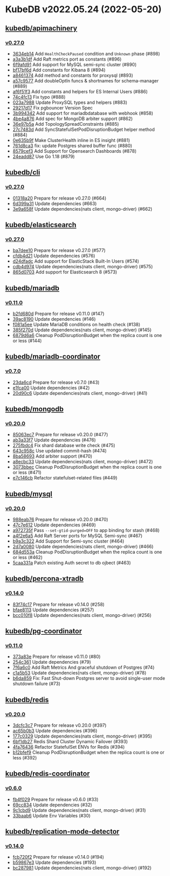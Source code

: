# KubeDB v2022.05.24 (2022-05-20)


## [kubedb/apimachinery](https://github.com/kubedb/apimachinery)

### [v0.27.0](https://github.com/kubedb/apimachinery/releases/tag/v0.27.0)

- [3634eb14](https://github.com/kubedb/apimachinery/commit/3634eb14) Add `HealthCheckPaused` condition and `Unknown` phase (#898)
- [a3a3b1df](https://github.com/kubedb/apimachinery/commit/a3a3b1df) Add Raft metrics port as constants (#896)
- [6f9afd91](https://github.com/kubedb/apimachinery/commit/6f9afd91) Add support for MySQL semi-sync cluster (#890)
- [bf17bf6d](https://github.com/kubedb/apimachinery/commit/bf17bf6d) Add constants for Kibana 8 (#894)
- [a8461374](https://github.com/kubedb/apimachinery/commit/a8461374) Add method and constants for proxysql (#893)
- [a57c9577](https://github.com/kubedb/apimachinery/commit/a57c9577) Add doubleOptIn funcs & shortnames for schema-manager (#889)
- [af6f51f3](https://github.com/kubedb/apimachinery/commit/af6f51f3) Add constants and helpers for ES Internal Users (#886)
- [74c4fc13](https://github.com/kubedb/apimachinery/commit/74c4fc13) Fix typo (#888)
- [023a7988](https://github.com/kubedb/apimachinery/commit/023a7988) Update ProxySQL types and helpers (#883)
- [29217d17](https://github.com/kubedb/apimachinery/commit/29217d17) Fix pgbouncer Version Spec
- [3b994342](https://github.com/kubedb/apimachinery/commit/3b994342) Add support for mariadbdatabase with webhook (#858)
- [4be4a876](https://github.com/kubedb/apimachinery/commit/4be4a876) Add spec for MongoDB arbiter support (#862)
- [36e97b5a](https://github.com/kubedb/apimachinery/commit/36e97b5a) Add TopologySpreadConstraints (#885)
- [27c7483d](https://github.com/kubedb/apimachinery/commit/27c7483d) Add SyncStatefulSetPodDisruptionBudget helper method (#884)
- [0e635b9f](https://github.com/kubedb/apimachinery/commit/0e635b9f) Make ClusterHealth inline in ES insight (#881)
- [761d8ca3](https://github.com/kubedb/apimachinery/commit/761d8ca3) fix: update Postgres shared buffer func (#880)
- [8579cef3](https://github.com/kubedb/apimachinery/commit/8579cef3) Add Support for Opensearch Dashboards (#878)
- [24eadd87](https://github.com/kubedb/apimachinery/commit/24eadd87) Use Go 1.18 (#879)



## [kubedb/cli](https://github.com/kubedb/cli)

### [v0.27.0](https://github.com/kubedb/cli/releases/tag/v0.27.0)

- [01318a20](https://github.com/kubedb/cli/commit/01318a20) Prepare for release v0.27.0 (#664)
- [6d399a31](https://github.com/kubedb/cli/commit/6d399a31) Update dependencies (#663)
- [3e9a658f](https://github.com/kubedb/cli/commit/3e9a658f) Update dependencies(nats client, mongo-driver) (#662)



## [kubedb/elasticsearch](https://github.com/kubedb/elasticsearch)

### [v0.27.0](https://github.com/kubedb/elasticsearch/releases/tag/v0.27.0)

- [ba7dee10](https://github.com/kubedb/elasticsearch/commit/ba7dee10) Prepare for release v0.27.0 (#577)
- [cfdb4d21](https://github.com/kubedb/elasticsearch/commit/cfdb4d21) Update dependencies (#576)
- [d24dfadc](https://github.com/kubedb/elasticsearch/commit/d24dfadc) Add support for ElasticStack Built-In  Users (#574)
- [cdb4d974](https://github.com/kubedb/elasticsearch/commit/cdb4d974) Update dependencies(nats client, mongo-driver) (#575)
- [865d0703](https://github.com/kubedb/elasticsearch/commit/865d0703) Add support for Elasticsearch 8 (#573)



## [kubedb/mariadb](https://github.com/kubedb/mariadb)

### [v0.11.0](https://github.com/kubedb/mariadb/releases/tag/v0.11.0)

- [b2fd680d](https://github.com/kubedb/mariadb/commit/b2fd680d) Prepare for release v0.11.0 (#147)
- [39ac8190](https://github.com/kubedb/mariadb/commit/39ac8190) Update dependencies (#146)
- [f081a5ee](https://github.com/kubedb/mariadb/commit/f081a5ee) Update MariaDB conditions on health check (#138)
- [385f270d](https://github.com/kubedb/mariadb/commit/385f270d) Update dependencies(nats client, mongo-driver) (#145)
- [6879d6a6](https://github.com/kubedb/mariadb/commit/6879d6a6) Cleanup PodDisruptionBudget when the replica count is one or less (#144)



## [kubedb/mariadb-coordinator](https://github.com/kubedb/mariadb-coordinator)

### [v0.7.0](https://github.com/kubedb/mariadb-coordinator/releases/tag/v0.7.0)

- [23da6cd](https://github.com/kubedb/mariadb-coordinator/commit/23da6cd) Prepare for release v0.7.0 (#43)
- [e1fca00](https://github.com/kubedb/mariadb-coordinator/commit/e1fca00) Update dependencies (#42)
- [20d90c6](https://github.com/kubedb/mariadb-coordinator/commit/20d90c6) Update dependencies(nats client, mongo-driver) (#41)



## [kubedb/mongodb](https://github.com/kubedb/mongodb)

### [v0.20.0](https://github.com/kubedb/mongodb/releases/tag/v0.20.0)

- [85063ec7](https://github.com/kubedb/mongodb/commit/85063ec7) Prepare for release v0.20.0 (#477)
- [ab3a33f7](https://github.com/kubedb/mongodb/commit/ab3a33f7) Update dependencies (#476)
- [275fbdc4](https://github.com/kubedb/mongodb/commit/275fbdc4) Fix shard database write check (#475)
- [643c958c](https://github.com/kubedb/mongodb/commit/643c958c) Use updated commit-hash (#474)
- [8ba58693](https://github.com/kubedb/mongodb/commit/8ba58693) Add arbiter support (#470)
- [a8ecbc33](https://github.com/kubedb/mongodb/commit/a8ecbc33) Update dependencies(nats client, mongo-driver) (#472)
- [3073bbec](https://github.com/kubedb/mongodb/commit/3073bbec) Cleanup PodDisruptionBudget when the replica count is one or less (#471)
- [e7c146cb](https://github.com/kubedb/mongodb/commit/e7c146cb) Refactor statefulset-related files (#449)



## [kubedb/mysql](https://github.com/kubedb/mysql)

### [v0.20.0](https://github.com/kubedb/mysql/releases/tag/v0.20.0)

- [988eab76](https://github.com/kubedb/mysql/commit/988eab76) Prepare for release v0.20.0 (#470)
- [47c7e612](https://github.com/kubedb/mysql/commit/47c7e612) Update dependencies (#469)
- [a972735f](https://github.com/kubedb/mysql/commit/a972735f) Pass `--set-gtid-purged=OFF` to app binding for stash (#468)
- [a4f2e6a5](https://github.com/kubedb/mysql/commit/a4f2e6a5) Add Raft Server ports for MySQL Semi-sync (#467)
- [b9a3c322](https://github.com/kubedb/mysql/commit/b9a3c322) Add Support for Semi-sync cluster (#464)
- [2d7a0080](https://github.com/kubedb/mysql/commit/2d7a0080) Update dependencies(nats client, mongo-driver) (#466)
- [684d553a](https://github.com/kubedb/mysql/commit/684d553a) Cleanup PodDisruptionBudget when the replica count is one or less (#462)
- [5caa331a](https://github.com/kubedb/mysql/commit/5caa331a) Patch existing Auth secret to db ojbect (#463)



## [kubedb/percona-xtradb](https://github.com/kubedb/percona-xtradb)

### [v0.14.0](https://github.com/kubedb/percona-xtradb/releases/tag/v0.14.0)

- [83f74c17](https://github.com/kubedb/percona-xtradb/commit/83f74c17) Prepare for release v0.14.0 (#258)
- [bfae8113](https://github.com/kubedb/percona-xtradb/commit/bfae8113) Update dependencies (#257)
- [bcc010f8](https://github.com/kubedb/percona-xtradb/commit/bcc010f8) Update dependencies(nats client, mongo-driver) (#256)



## [kubedb/pg-coordinator](https://github.com/kubedb/pg-coordinator)

### [v0.11.0](https://github.com/kubedb/pg-coordinator/releases/tag/v0.11.0)

- [373a83e](https://github.com/kubedb/pg-coordinator/commit/373a83e) Prepare for release v0.11.0 (#80)
- [254c361](https://github.com/kubedb/pg-coordinator/commit/254c361) Update dependencies (#79)
- [7f6a6c0](https://github.com/kubedb/pg-coordinator/commit/7f6a6c0) Add Raft Metrics And graceful shutdown of Postgres (#74)
- [c1a5b53](https://github.com/kubedb/pg-coordinator/commit/c1a5b53) Update dependencies(nats client, mongo-driver) (#78)
- [b6da859](https://github.com/kubedb/pg-coordinator/commit/b6da859) Fix: Fast Shut-down Postgres server to avoid single-user mode shutdown failure (#73)



## [kubedb/redis](https://github.com/kubedb/redis)

### [v0.20.0](https://github.com/kubedb/redis/releases/tag/v0.20.0)

- [3dcfc3c7](https://github.com/kubedb/redis/commit/3dcfc3c7) Prepare for release v0.20.0 (#397)
- [ac65b0b3](https://github.com/kubedb/redis/commit/ac65b0b3) Update dependencies (#396)
- [177c0329](https://github.com/kubedb/redis/commit/177c0329) Update dependencies(nats client, mongo-driver) (#395)
- [6bf1db27](https://github.com/kubedb/redis/commit/6bf1db27) Redis Shard Cluster Dynamic Failover (#393)
- [4fa76436](https://github.com/kubedb/redis/commit/4fa76436) Refactor StatefulSet ENVs for Redis (#394)
- [b12bfef9](https://github.com/kubedb/redis/commit/b12bfef9) Cleanup PodDisruptionBudget when the replica count is one or less (#392)



## [kubedb/redis-coordinator](https://github.com/kubedb/redis-coordinator)

### [v0.6.0](https://github.com/kubedb/redis-coordinator/releases/tag/v0.6.0)

- [fb4f029](https://github.com/kubedb/redis-coordinator/commit/fb4f029) Prepare for release v0.6.0 (#33)
- [69cc834](https://github.com/kubedb/redis-coordinator/commit/69cc834) Update dependencies (#32)
- [9c1cbd9](https://github.com/kubedb/redis-coordinator/commit/9c1cbd9) Update dependencies(nats client, mongo-driver) (#31)
- [33baab6](https://github.com/kubedb/redis-coordinator/commit/33baab6) Update Env Variables (#30)



## [kubedb/replication-mode-detector](https://github.com/kubedb/replication-mode-detector)

### [v0.14.0](https://github.com/kubedb/replication-mode-detector/releases/tag/v0.14.0)

- [fcb720f2](https://github.com/kubedb/replication-mode-detector/commit/fcb720f2) Prepare for release v0.14.0 (#194)
- [b59867e3](https://github.com/kubedb/replication-mode-detector/commit/b59867e3) Update dependencies (#193)
- [bc287981](https://github.com/kubedb/replication-mode-detector/commit/bc287981) Update dependencies(nats client, mongo-driver) (#192)



